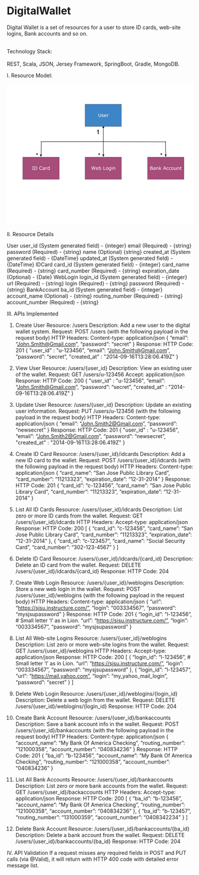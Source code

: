 DigitalWallet
===========================================
Digital Wallet is a set of resources for a user to store ID cards, web-site logins, Bank accounts and so on.<br></br>

Technology Stack:<br></br>
REST, Scala, JSON, Jersey Framework, SpringBoot, Gradle, MongoDB.

I. Resource Model:<br></br>
![alt tag](https://github.com/goru97/Digital-Wallet/blob/master/Resource_Model.png)


II. Resource Details

User
user_id (System generated field) - {integer}
email (Required) - {string}
password (Required) - {string}
name (Optional) {string}
created_at (System generated field) - {DateTime}
updated_at (System generated field) - {DateTime}
IDCard
card_id (System generated field) - {integer}
card_name (Required) - {string}
card_number (Required) - {string}
expiration_date (Optional) - {Date}
WebLogin
login_id (System generated field) - {integer}
url (Required) - {string}
login (Required) - {string}
password (Required) - {string}
BankAccount
ba_id (System generated field) - {integer}
account_name (Optional) - {string}
routing_number (Required) - {string}
account_number (Required) - {string}

III. APIs Implemented

1. Create User
Resource: /users
Description: Add a new user to the digital wallet system.
Request: 
POST /users (with the following payload in the request body)
HTTP Headers:
Content-type: application/json
{
 “email”: “John.Smith@Gmail.com”,
 “password”: “secret”
}
Response:
HTTP Code: 201
{
 "user_id" : "u-123456",
 “email”: “John.Smith@Gmail.com”,
 “password”: “secret”,
 "created_at" : "2014-09-16T13:28:06.419Z"
}

2. View User
Resource: /users/{user_id}
Description: View an existing user of the wallet.
Request:
GET /users/u-123456
Accept: application/json
Response:
HTTP Code: 200
{
 "user_id" : "u-123456",
 “email”: “John.Smith@Gmail.com”,
 “password”: “secret”,
 "created_at" : "2014-09-16T13:28:06.419Z"
}

3. Update User
Resource: /users/{user_id}
Description: Update an existing user information.
Request: 
PUT /users/u-123456 (with the following payload in the request body)
HTTP Headers:
Content-type: application/json
{
 “email”: “John.Smith2@Gmail.com”,
 “password”: “newsecret”
}
Response:
HTTP Code: 201
{
 "user_id" : "u-123456",
 “email”: “John.Smith2@Gmail.com”,
 “password”: “newsecret”,
 "created_at" : "2014-09-16T13:28:06.419Z"
}
        
4. Create ID Card
Resource: /users/{user_id}/idcards
Description: Add a new ID card to the wallet.
Request: 
POST /users/{user_id}/idcards (with the following payload in the request body)
HTTP Headers:
Content-type: application/json
{
 “card_name”: “San Jose Public Library Card”,
 “card_number”: “11213323”,
 “expiration_date”: “12-31-2014”
}
Response:
HTTP Code: 201
{
 “card_id”: “c-123456”,
 “card_name”: “San Jose Public Library Card”,
 “card_number”: “11213323”,
 “expiration_date”: “12-31-2014”
}

5. List All ID Cards
Resource: /users/{user_id}/idcards
Description: List zero or more ID cards from the wallet.
Request: 
GET /users/{user_id}/idcards
HTTP Headers:
Accept-type: application/json
Response:
HTTP Code: 200
[
  {
     “card_id”: “c-123456”,
     “card_name”: “San Jose Public Library Card”,
     “card_number”: “11213323”,
     “expiration_date”: “12-31-2014”
  },
  {
     “card_id”: “c-123457”,
     “card_name”: “Social Security Card”,
     “card_number”: “302-123-4567”
  }
]

6. Delete ID Card
Resource: /users/{user_id}/idcards/{card_id}
Description: Delete an ID card from the wallet.
Request: 
DELETE /users/{user_id}/idcards/{card_id}
Response:
HTTP Code: 204

7. Create Web Login
Resource: /users/{user_id}/weblogins
Description: Store a new web login in the wallet.
Request: 
POST /users/{user_id}/weblogins (with the following payload in the request body)
HTTP Headers:
Content-type: application/json
{
 “url”: “https://sjsu.instructure.com/”,
 “login”: “003334567”,
 “password”: “mysjsupassword”
}
Response:
HTTP Code: 201
{
 “login_id”: “l-123456”,  # Small letter ‘l’ as in Lion.
 “url”: “https://sjsu.instructure.com/”,
 “login”: “003334567”,
 “password”: “mysjsupassword”
}

8. List All Web-site Logins
Resource: /users/{user_id}/weblogins
Description: List zero or more web-site logins from the wallet.
Request:
GET /users/{user_id}/weblogins
HTTP Headers:
Accept-type: application/json
Response:
HTTP Code: 200
[
 {
     “login_id”: “l-123456”,  # Small letter ‘l’ as in Lion.
     “url”: “https://sjsu.instructure.com/”,
     “login”: “003334567”,
     “password”: “mysjsupassword”
 },
 {
     “login_id”: “l-123457”,
     “url”: “https://mail.yahoo.com”,
     “login”: “my_yahoo_mail_login”,
     “password”: “secret”
 }
]

9. Delete Web Login
Resource: /users/{user_id}/weblogins/{login_id}
Description: Delete a web login from the wallet.
Request: 
DELETE /users/{user_id}/weblogins/{login_id}
Response:
HTTP Code: 204

10. Create Bank Account
Resource: /users/{user_id}/bankaccounts
Description: Save a bank account info in the wallet.
Request: 
POST /users/{user_id}/bankaccounts (with the following payload in the request body)
HTTP Headers:
Content-type: application/json
{
 “account_name”: “My Bank Of America Checking”,
 “routing_number”: “121000358”,
 “account_number”: “040834236”
}
Response:
HTTP Code: 201
{
 “ba_id”: “b-123456”,
 “account_name”: “My Bank Of America Checking”,
 “routing_number”: “121000358”,
 “account_number”: “040834236”
}

11. List All Bank Accounts
Resource: /users/{user_id}/bankaccounts
Description: List zero or more bank accounts from the wallet.
Request:
GET /users/{user_id}/backaccounts
HTTP Headers:
Accept-type: application/json
Response:
HTTP Code: 200
[
 {
    “ba_id”: “b-123456”,
    “account_name”: “My Bank Of America Checking”,
    “routing_number”: “121000358”,
    “account_number”: “040834236”
 },
 {
    “ba_id”: “b-123457”,
    “routing_number”: “131000359”,
    “account_number”: “0408342234”
 }
]

12. Delete Bank Account
Resource: /users/{user_id}/bankaccounts/{ba_id}
Description: Delete a bank account from the wallet.
Request: 
DELETE /users/{user_id}/bankaccounts/{ba_id}
Response:
HTTP Code: 204

IV. API Validation
If a request misses any required fields in POST and PUT calls (via @Valid), it will return with HTTP 400 code with detailed error message list.
